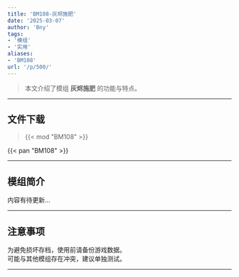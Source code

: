 ```yaml
---
title: 'BM108-灰烬施肥'
date: '2025-03-07'
author: 'Bny'
tags:
- '模组'
- '实用'
aliases:
- 'BM108'
url: '/p/500/'
---
```


> 本文介绍了模组 **灰烬施肥** 的功能与特点。

---

## 文件下载  

> {{< mod "BM108" >}}  

{{< pan "BM108" >}}  

---

## 模组简介

>  
内容有待更新...  

---

## 注意事项

>  
为避免损坏存档，使用前请备份游戏数据。  
可能与其他模组存在冲突，建议单独测试。  

---

